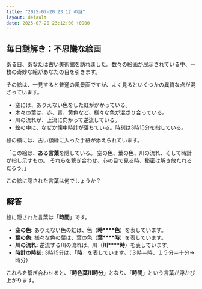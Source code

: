```yaml
---
title: "2025-07-20 23:12 の謎"
layout: default
date: 2025-07-20 23:12:00 +0900
---
```

## 毎日謎解き：不思議な絵画

ある日、あなたは古い美術館を訪れました。数々の絵画が展示されている中、一枚の奇妙な絵があなたの目を引きます。

その絵は、一見すると普通の風景画ですが、よく見るといくつかの異質な点が混ざっています。

*   空には、ありえない色をした虹がかかっている。
*   木々の葉は、赤、青、黄色など、様々な色が混ざり合っている。
*   川の流れが、上流に向かって逆流している。
*   絵の中に、なぜか懐中時計が落ちている。時刻は3時15分を指している。

絵の横には、古い額縁に入った手紙が添えられています。

「この絵は、**ある言葉**を隠している。
空の色、葉の色、川の流れ、そして時計が指し示すもの。
それらを繋ぎ合わせ、心の目で見る時、秘密は解き放たれるだろう。」

この絵に隠された言葉は何でしょうか？

## 解答

絵に隠された言葉は「**時間**」です。

*   **空の色:** ありえない色の虹は、色（**時****色**）を表しています。
*   **葉の色:** 様々な色の葉は、葉の色（**葉****時**）を表しています。
*   **川の流れ:** 逆流する川の流れは、川（**川****時**）を表しています。
*   **時計の時刻:** 3時15分は、「**時**」を表しています。（３時＝時、１５分＝十分→時分）

これらを繋ぎ合わせると、「**時色葉川時分**」となり、「**時間**」という言葉が浮かび上がります。
